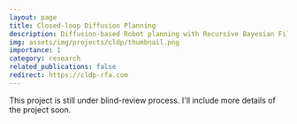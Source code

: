 ```yaml
---
layout: page
title: Closed-loop Diffusion Planning
description: Diffusion-based Robot planning with Recursive Bayesian Filter
img: assets/img/projects/cldp/thumbnail.png
importance: 1
category: research
related_publications: false
redirect: https://cldp-rfa.com
---
```


This project is still under blind-review process. I'll include more details of the project soon.
